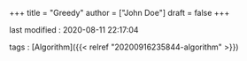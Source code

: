 +++
title = "Greedy"
author = ["John Doe"]
draft = false
+++

last modified
: 2020-08-11 22:17:04


tags
: [Algorithm]({{< relref "20200916235844-algorithm" >}})
